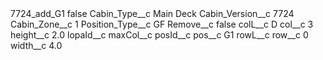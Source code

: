 <?xml version="1.0" encoding="UTF-8"?>
<CustomMetadata xmlns="http://soap.sforce.com/2006/04/metadata" xmlns:xsi="http://www.w3.org/2001/XMLSchema-instance" xmlns:xsd="http://www.w3.org/2001/XMLSchema">
    <label>7724_add_G1</label>
    <protected>false</protected>
    <values>
        <field>Cabin_Type__c</field>
        <value xsi:type="xsd:string">Main Deck</value>
    </values>
    <values>
        <field>Cabin_Version__c</field>
        <value xsi:type="xsd:string">7724</value>
    </values>
    <values>
        <field>Cabin_Zone__c</field>
        <value xsi:type="xsd:string">1</value>
    </values>
    <values>
        <field>Position_Type__c</field>
        <value xsi:type="xsd:string">GF</value>
    </values>
    <values>
        <field>Remove__c</field>
        <value xsi:type="xsd:boolean">false</value>
    </values>
    <values>
        <field>colL__c</field>
        <value xsi:type="xsd:string">D</value>
    </values>
    <values>
        <field>col__c</field>
        <value xsi:type="xsd:string">3</value>
    </values>
    <values>
        <field>height__c</field>
        <value xsi:type="xsd:double">2.0</value>
    </values>
    <values>
        <field>lopaId__c</field>
        <value xsi:nil="true"/>
    </values>
    <values>
        <field>maxCol__c</field>
        <value xsi:nil="true"/>
    </values>
    <values>
        <field>posId__c</field>
        <value xsi:nil="true"/>
    </values>
    <values>
        <field>pos__c</field>
        <value xsi:type="xsd:string">G1</value>
    </values>
    <values>
        <field>rowL__c</field>
        <value xsi:nil="true"/>
    </values>
    <values>
        <field>row__c</field>
        <value xsi:type="xsd:string">0</value>
    </values>
    <values>
        <field>width__c</field>
        <value xsi:type="xsd:double">4.0</value>
    </values>
</CustomMetadata>
